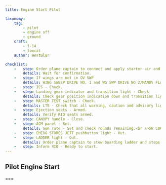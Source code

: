 ```yaml
---
title: Engine Start Pilot

taxonomy:
    tag:
        - pilot
        - engine off
        - ground
    craft:
        - f-14
        - tomcat
    author: HeatBlur

checklist:
    -   step: Order plane captain to connect and apply starter air and apply external power.
        details: Wait for confirmation.
    -   step: If wings are not in OV SWP
        details: WING SWEEP DRIVE NO. 1 and WG SWP DRIVE NO 2/MANUV FLAP cb’s (LE1, LE2) - Pull.<br />Emergency WINGSWEEP handle - Extend and match captain bars with wing position tape.<br />CAUTION<br />Wings will move to emergency handle position regardless ofwing-sweep circuit-breaker (cb) position.
    -   step: ICS - Check.
    -   step: Landing gear indicator and transition light - Check.
        details: Check gear position indication down and transition light off.
    -   step: MASTER TEST switch - Check.
        details: LTS - Check that all warning, caution and advisory lights illuminate.<br />FIRE DET/EXT - Check that L and R FIRE and GO light illuminate.<br />INST - Check for following responses on instruments after 5 secs<br />RPM - 96%.<br />EGT - 960 °C.<br />FF - 10500 Pph.<br />AOA - 18±5.<br />Wing sweep - 45°±2.5°.<br />FUEL QTY - 2000±200 Pounds.<br />Oxygen quantity - 2 Liters.<br />L and R FUEL FLOW lights - Illuminated.<br />MASTER TEST switch - OFF.<br />Coordinate with RIO.<br />Set brightness of the ACM panel and indexer lights during test.<br />The DATA LINK switch must be on to check DDI lights.<br />Makes L STALL and R STALL warning lights flash.<br />Verify RIO FUEL QTY.
    -   step: Ejection seats - Armed.
        details: Verify RIO seats armed.
    -   step: CANOPY handle - Close.
    -   step: ACM panel - Set.
        details: Gun rate - Set and check rounds remaining.<br />SW COOL - OFF.<br />MSL PREP - OFF.<br />MSL MODE - NORM.<br />Station loading status windows - Check.<br />Verify consistency with loaded armaments.
    -   step: EMERG STORES JETT pushbutton light - Out.
    -   step: LADDER light - Out.
        details: Order plane captain to stow boarding ladder and steps.
    -   step: Inform RIO - Ready to start.
---
```


## Pilot Engine Start

===
